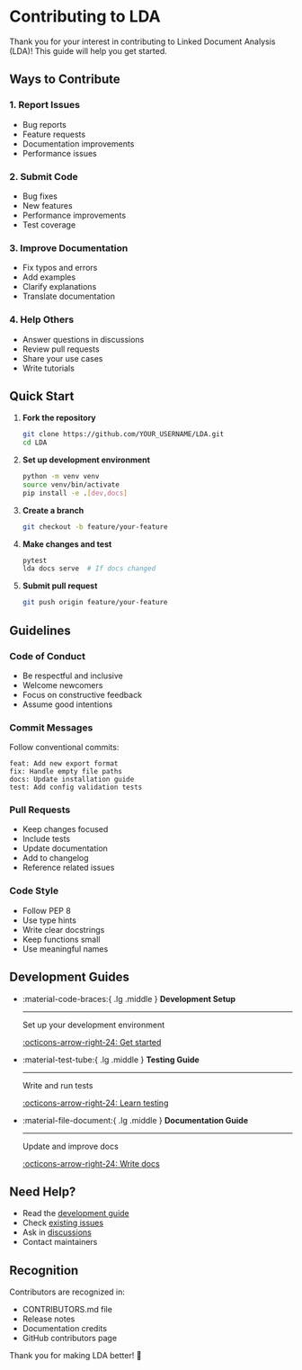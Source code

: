 # Contributing to LDA

Thank you for your interest in contributing to Linked Document Analysis (LDA)! This guide will help you get started.

## Ways to Contribute

### 1. Report Issues
- Bug reports
- Feature requests
- Documentation improvements
- Performance issues

### 2. Submit Code
- Bug fixes
- New features
- Performance improvements
- Test coverage

### 3. Improve Documentation
- Fix typos and errors
- Add examples
- Clarify explanations
- Translate documentation

### 4. Help Others
- Answer questions in discussions
- Review pull requests
- Share your use cases
- Write tutorials

## Quick Start

1. **Fork the repository**
   ```bash
   git clone https://github.com/YOUR_USERNAME/LDA.git
   cd LDA
   ```

2. **Set up development environment**
   ```bash
   python -m venv venv
   source venv/bin/activate
   pip install -e .[dev,docs]
   ```

3. **Create a branch**
   ```bash
   git checkout -b feature/your-feature
   ```

4. **Make changes and test**
   ```bash
   pytest
   lda docs serve  # If docs changed
   ```

5. **Submit pull request**
   ```bash
   git push origin feature/your-feature
   ```

## Guidelines

### Code of Conduct
- Be respectful and inclusive
- Welcome newcomers
- Focus on constructive feedback
- Assume good intentions

### Commit Messages
Follow conventional commits:
```
feat: Add new export format
fix: Handle empty file paths
docs: Update installation guide
test: Add config validation tests
```

### Pull Requests
- Keep changes focused
- Include tests
- Update documentation
- Add to changelog
- Reference related issues

### Code Style
- Follow PEP 8
- Use type hints
- Write clear docstrings
- Keep functions small
- Use meaningful names

## Development Guides

<div class="grid cards" markdown>

-   :material-code-braces:{ .lg .middle } __Development Setup__

    ---

    Set up your development environment
    
    [:octicons-arrow-right-24: Get started](development.md)

-   :material-test-tube:{ .lg .middle } __Testing Guide__

    ---

    Write and run tests
    
    [:octicons-arrow-right-24: Learn testing](testing.md)

-   :material-file-document:{ .lg .middle } __Documentation Guide__

    ---

    Update and improve docs
    
    [:octicons-arrow-right-24: Write docs](docs.md)

</div>

## Need Help?

- Read the [development guide](development.md)
- Check [existing issues](https://github.com/drpedapati/LDA/issues)
- Ask in [discussions](https://github.com/drpedapati/LDA/discussions)
- Contact maintainers

## Recognition

Contributors are recognized in:
- CONTRIBUTORS.md file
- Release notes
- Documentation credits
- GitHub contributors page

Thank you for making LDA better! 🎉